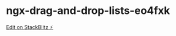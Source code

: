 # ngx-drag-and-drop-lists-eo4fxk

[Edit on StackBlitz ⚡️](https://stackblitz.com/edit/ngx-drag-and-drop-lists-eo4fxk)